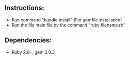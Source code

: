 ## Instructions: 
 - Run command "bundle install" (For gemfile installation)
 - Run the file main file by the command "ruby filename.rb"

## Dependencies:
 - Ruby 2.6+, gem 3.0.3, 
 

 
